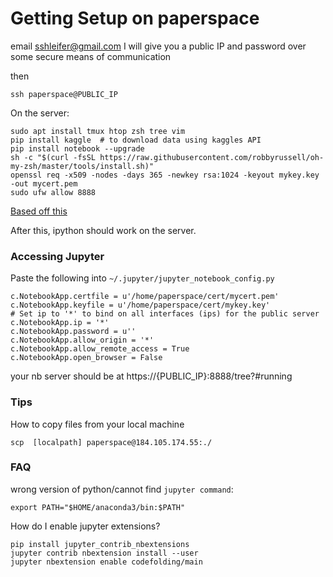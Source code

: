 # Getting Setup on paperspace

email sshleifer@gmail.com
I will give you a public IP and password over some secure means of communication

then

`ssh paperspace@PUBLIC_IP`
 

On the server:

```
sudo apt install tmux htop zsh tree vim
pip install kaggle  # to download data using kaggles API
pip install notebook --upgrade
sh -c "$(curl -fsSL https://raw.githubusercontent.com/robbyrussell/oh-my-zsh/master/tools/install.sh)"
openssl req -x509 -nodes -days 365 -newkey rsa:1024 -keyout mykey.key -out mycert.pem
sudo ufw allow 8888
```
[Based off this](https://by-the-water.github.io/posts/2017/05/16/setting-up-a-jupyter-notebook-server-on-paperspace.html)

After this, ipython should work on the server.


### Accessing Jupyter
Paste the following into `~/.jupyter/jupyter_notebook_config.py`
```
c.NotebookApp.certfile = u'/home/paperspace/cert/mycert.pem'
c.NotebookApp.keyfile = u'/home/paperspace/cert/mykey.key'
# Set ip to '*' to bind on all interfaces (ips) for the public server
c.NotebookApp.ip = '*'
c.NotebookApp.password = u''
c.NotebookApp.allow_origin = '*'
c.NotebookApp.allow_remote_access = True
c.NotebookApp.open_browser = False
```

your nb server should be at https://{PUBLIC_IP}:8888/tree?#running


### Tips
How to copy files from your local machine
```
scp  [localpath] paperspace@184.105.174.55:./
```


### FAQ

wrong version of python/cannot find `jupyter command`:

```
export PATH="$HOME/anaconda3/bin:$PATH"

```


How do I enable jupyter extensions?

```
pip install jupyter_contrib_nbextensions
jupyter contrib nbextension install --user
jupyter nbextension enable codefolding/main
```
